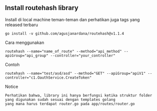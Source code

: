 ## Install routehash library

Install di local machine teman-teman dan perhatikan juga tags yang released terbaru

```
go install -v github.com/agusjanardana/routehash@v1.1.4
```

Cara menggunakan

```
routehash --name="name_of_route" --method="api_method" --apiGroup="api_group" --controller="your_controller"

```

Contoh 

```
routehash --name="test/asd/asd" --method="GET" --apiGroup="apiV1" --controller="c1.OauthService.CreateToken"
```

Notice 

```
Perhatikan bahwa, library ini hanya berfungsi ketika struktur folder yang digunakan sudah sesuai dengan templates golang
yang mana harus terdapat router.go pada app/routes/router.go

```